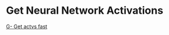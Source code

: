 # Get Neural Network Activations

[G- Get actvs fast](Get%20Neural%20Network%20Activations%2053507b6057724232acdc0e3da82ff7a9/G-%20Get%20actvs%20fast%20a29ea8cebd6a4189a837e31aea542cee.md)